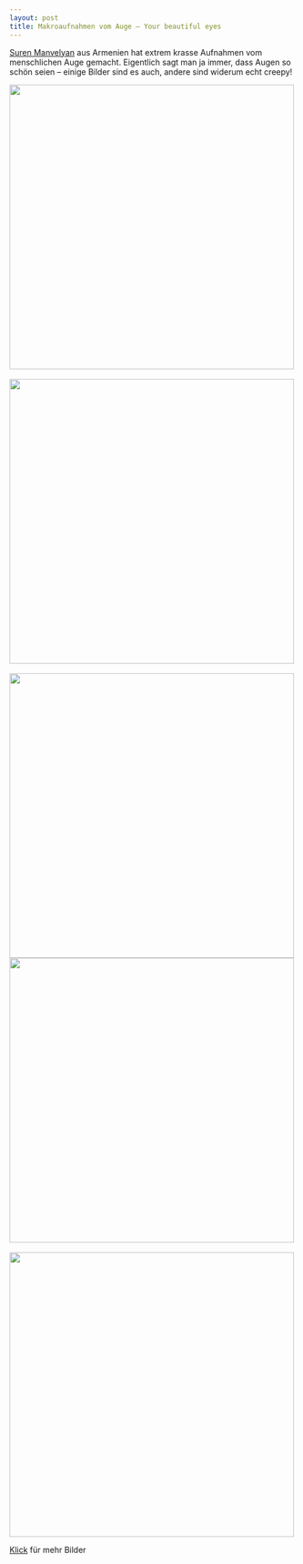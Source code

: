 ```yaml
---
layout: post
title: Makroaufnahmen vom Auge – Your beautiful eyes
---
```


<p><a href="http://www.behance.net/paronsuren">Suren Manvelyan</a> aus Armenien hat extrem krasse Aufnahmen vom menschlichen Auge gemacht. Eigentlich sagt man ja immer, dass Augen so schön seien – einige Bilder sind es auch, andere sind widerum echt creepy! </p>

<p><img class="img-responsive" src="http://behance.vo.llnwd.net/profiles5/117569/projects/428809/9972e5a24ad87f7782cf9755568317e9.jpg" width="500" class="img-polaroid"/><br />
<br>
<img class="img-responsive" src="http://behance.vo.llnwd.net/profiles5/117569/projects/428809/6703f84a1d1a75913ecedc62f6f95e85.jpg" width="500" class="img-polaroid"/>
<br><br />
<img class="img-responsive" src="http://behance.vo.llnwd.net/profiles5/117569/projects/428809/1175691273902150.jpg" width="500" class="img-polaroid"/><br />
<img class="img-responsive" src="http://behance.vo.llnwd.net/profiles5/117569/projects/428809/2863e8bdef95ad5539e08cb2bc9045fc.jpg" width="500" class="img-polaroid"/>
<br><br />
<img class="img-responsive" src="http://behance.vo.llnwd.net/profiles5/117569/projects/428809/c50086711a271f75f1e6b2542cd9e3c5.jpg" width="500" class="img-polaroid"/></p>

<p><a href="http://www.behance.net/gallery/Your-beautiful-eyes/428809">Klick</a> für mehr Bilder</p>
